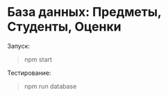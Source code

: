 # База данных: Предметы, Студенты, Оценки

Запуск: 
> npm start

Тестирование: 
> npm run database

